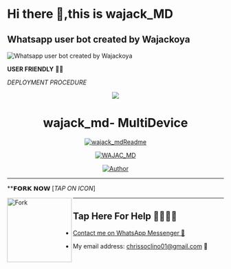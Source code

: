 # Hi there 👋,this is wajack_MD
## Whatsapp user bot created by Wajackoya
![Whatsapp user bot created by Wajackoya](https://i.ibb.co/cgSL5wv/1705786098402-xl7hci-2-0.jpg)

**USER FRIENDLY** 👋😁
          
*DEPLOYMENT PROCEDURE*
<p align="center">
    <img src="https://raw.githubusercontent.com/andreasbm/readme/master/assets/lines/colored.png">
</p>

<h1 align="center">wajack_md- MultiDevice</h1>

<p align="center">
  <a href="https://github.com/Wajackoya"><img src="http://readme-typing-svg.herokuapp.com?color=FFFFFF&center=true&vCenter=true&multiline=false&lines=wajack+md+MultiDevice;Cool+Whatsapp+Bot+Modification;Developed+by+Wajackoya;Give+star+and+forks+this+Repo+🌟" alt="wajack_mdReadme"></a>
</p>

<p align="center">
    <a href="#"><img title="WAJAC_MD" src="https://img.shields.io/badge/WhatsApp%20BOT-green?colorA=%23ff0000&colorB=%23017e40&style=for-the-badge"></a>
</p>
<p align="center">
    <a href="https://github.com/Wajackoya"><img title="Author" src="https://img.shields.io/badge/AUTHOR-Wajackoya-green.svg?style=for-the-badge&logo=github"></a>
</p>

---

**𝗙𝗢𝗥𝗞 𝗡𝗢𝗪 [_TAP ON ICON_]

<p align="left">
<a href="https://github.com/Wajackoya/wajack_md/fork"><img align="left" src="https://i.ibb.co/cgSL5wv/1705786098402-xl7hci-2-0.jpg" alt="Fork" height="150" width="150" /></a>

---

## Tap Here For Help 👋🥺🇰🇪

- [Contact me on WhatsApp Messenger 🎐](https://wa.me/254102510747?text=Hello%20Wajackoya~Kun%20sir...%20I%20need%20some%20help%20in%20WAJAC%20MD)

- My email address: [chrissoclino01@gmail.com](mailto:chrissoclino01@gmail.com) 🎐
